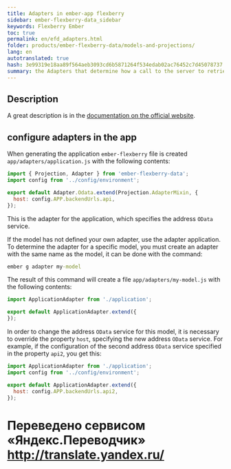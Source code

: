 ```yaml
--- 
title: Adapters in ember-app flexberry 
sidebar: ember-flexberry-data_sidebar 
keywords: Flexberry Ember 
toc: true 
permalink: en/efd_adapters.html 
folder: products/ember-flexberry-data/models-and-projections/ 
lang: en 
autotranslated: true 
hash: 3e99319e18aa89f564aeb3093cd6b5871264f534edab02ac76452c7d45078737 
summary: the Adapters that determine how a call to the server to retrieve data in ember-flexberry application. 
--- 
```


## Description 

A great description is in the [documentation on the official website](https://guides.emberjs.com/v2.4.0/models/customizing-adapters/). 

## configure adapters in the app 

When generating the application `ember-flexberry` file is created `app/adapters/application.js` with the following contents: 
```javascript
import { Projection, Adapter } from 'ember-flexberry-data';
import config from '../config/environment';

export default Adapter.Odata.extend(Projection.AdapterMixin, {
  host: config.APP.backendUrls.api,
});
``` 

This is the adapter for the application, which specifies the address `OData` service. 

If the model has not defined your own adapter, use the adapter application. 
To determine the adapter for a specific model, you must create an adapter with the same name as the model, it can be done with the command: 

```cmd
ember g adapter my-model
``` 

The result of this command will create a file `app/adapters/my-model.js` with the following contents: 

```javascript
import ApplicationAdapter from './application';

export default ApplicationAdapter.extend({
});
``` 

In order to change the address `OData` service for this model, it is necessary to override the property `host`, specifying the new address `OData` service. For example, if the configuration of the second address `OData` service specified in the property `api2`, you get this: 

```javascript
import ApplicationAdapter from './application';
import config from '../config/environment';

export default ApplicationAdapter.extend({
  host: config.APP.backendUrls.api2,
});
``` 



 # Переведено сервисом «Яндекс.Переводчик» http://translate.yandex.ru/
